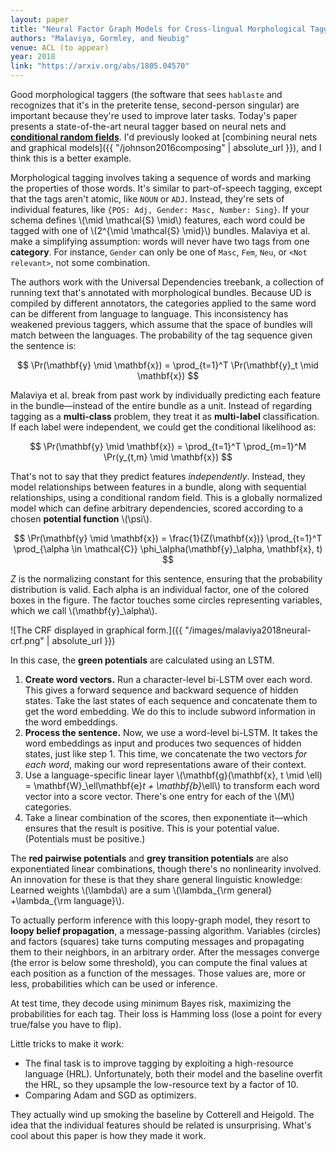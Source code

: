 ```yaml
---
layout: paper
title: "Neural Factor Graph Models for Cross-lingual Morphological Tagging"
authors: "Malaviya, Gormley, and Neubig"
venue: ACL (to appear)
year: 2018
link: "https://arxiv.org/abs/1805.04570"
---
```


Good morphological taggers (the software that sees `hablaste` and recognizes that it's in the preterite tense, second-person singular) are important because they're used to improve later tasks. Today's paper presents a state-of-the-art neural tagger based on neural nets and [**conditional random fields**](https://en.wikipedia.org/wiki/Conditional_random_field). I'd previously looked at [combining neural nets and graphical models]({{ "/johnson2016composing" | absolute_url }}), and I think this is a better example.

<!--more-->

Morphological tagging involves taking a sequence of words and marking the properties of those words. It's similar to part-of-speech tagging, except that the tags aren't atomic, like `NOUN` or `ADJ`. Instead, they're sets of individual features, like `{POS: Adj, Gender: Masc, Number: Sing}`. If your schema defines \\(\mid \mathcal{S} \mid\\) features, each word could be tagged with one of \\(2^{\mid \mathcal{S} \mid}\\) bundles. Malaviya et al. make a simplifying assumption: words will never have two tags from one **category**. For instance, `Gender` can only be one of `Masc`, `Fem`, `Neu`, or `<Not relevant>`, not some combination. 

The authors work with the Universal Dependencies treebank, a collection of running text that's annotated with morphological bundles. Because UD is compiled by different annotators, the categories applied to the same word can be different from language to language.  This inconsistency has weakened previous taggers, which assume that the space of bundles will match between the languages. The probability of the tag sequence given the sentence is:

$$ \Pr(\mathbf{y} \mid \mathbf{x}) = \prod_{t=1}^T \Pr(\mathbf{y}_t \mid \mathbf{x}) $$



Malaviya et al. break from past work by individually predicting each feature in the bundle—instead of the entire bundle as a unit. Instead of regarding tagging as a **multi-class** problem, they treat it as **multi-label** classification. If each label were independent, we could get the conditional likelihood as:

$$ \Pr(\mathbf{y} \mid \mathbf{x}) = \prod_{t=1}^T \prod_{m=1}^M \Pr(y_{t,m} \mid \mathbf{x}) $$


That's not to say that they predict features *independently*. Instead, they model relationships between features in a bundle, along with sequential relationships, using a conditional random field. This is a globally normalized model which can define arbitrary dependencies, scored according to a chosen **potential function** \\(\psi\\).

$$ \Pr(\mathbf{y} \mid \mathbf{x}) = \frac{1}{Z(\mathbf{x})} \prod_{t=1}^T \prod_{\alpha \in \mathcal{C}} \phi_\alpha(\mathbf{y}_\alpha,  \mathbf{x}, t) $$

*Z* is the normalizing constant for this sentence, ensuring that the probability distribution is valid. Each alpha is an individual factor, one of the colored boxes in the figure. The factor touches some circles representing variables, which we call \\(\mathbf{y}_\alpha\\).


![The CRF displayed in graphical form.]({{ "/images/malaviya2018neural-crf.png" | absolute_url }})

In this case, the **green potentials** are calculated using an LSTM.

1. **Create word vectors.** Run a character-level bi-LSTM over each word. This gives a forward sequence and backward sequence of hidden states. Take the last states of each sequence and concatenate them to get the word embedding. We do this to include subword information in the word embeddings.
2. **Process the sentence.** Now, we use a word-level bi-LSTM. It takes the word embeddings as input and produces two sequences of hidden states, just like step 1. This time, we concatenate the two vectors *for each word*, making our word representations aware of their context.
3. Use a language-specific linear layer \\(\mathbf{g}(\mathbf{x}, t \mid \ell) = \mathbf{W}_\ell\mathbf{e}_t + \mathbf{b}_\ell\\) to transform each word vector into a score vector. There's one entry for each of the \\(M\\) categories.
4. Take a linear combination of the scores, then exponentiate it—which ensures that the result is positive. This is your potential value. (Potentials must be positive.)

The **red pairwise potentials** and **grey transition potentials** are also exponentiated linear combinations, though there's no nonlinearity involved. An innovation for these is that they share general linguistic knowledge: Learned weights \\(\lambda\\) are a sum \\(\lambda_{\rm general} +\lambda_{\rm language}\\).

To actually perform inference with this loopy-graph model, they resort to **loopy belief propagation**, a message-passing algorithm. Variables (circles) and factors (squares) take turns computing messages and propagating them to their neighbors, in an arbitrary order. After the messages converge (the error is below some threshold), you can compute the final values at each position as a function of the messages. Those values are, more or less, probabilities which can be used or inference.

At test time, they decode using minimum Bayes risk, maximizing the probabilities for each tag. Their loss is Hamming loss (lose a point for every true/false you have to flip). 

Little tricks to make it work:

- The final task is to improve tagging by exploiting a high-resource language (HRL). Unfortunately, both their model and the baseline overfit the HRL, so they upsample the low-resource text by a factor of 10.
- Comparing Adam and SGD as optimizers.  


They actually wind up smoking the baseline by Cotterell and Heigold. The idea that the individual features should be related is unsurprising. What's cool about this paper is how they made it work.

